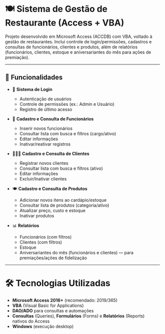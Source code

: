 # 🍽️ Sistema de Gestão de Restaurante (Access + VBA)

Projeto desenvolvido em Microsoft Access (ACCDB) com VBA, voltado à gestão de restaurantes.
Inclui controle de login/permissões, cadastros e consultas de funcionários, clientes e produtos, além de relatórios (funcionários, clientes, estoque e aniversariantes do mês para ações de premiação).

---

## 🚀 Funcionalidades

- 🔐 **Sistema de Login**
  - Autenticação de usuários
  - Controle de permissões (ex.: Admin e Usuário)
  - Registro de último acesso

- 👥 **Cadastro e Consulta de Funcionários**
  - Inserir novos funcionários
  - Consultar lista com busca e filtros (cargo/ativo)
  - Editar informações
  - Inativar/reativar registros

- 🧑‍🤝‍🧑 **Cadastro e Consulta de Clientes**
  - Registrar novos clientes
  - Consultar lista com busca e filtros (ativo)
  - Editar informações
  - Excluir/Inativar clientes

- 🍽️ **Cadastro e Consulta de Produtos**
  - Adicionar novos itens ao cardápio/estoque
  - Consultar lista de produtos (categoria/ativo)
  - Atualizar preço, custo e estoque
  - Inativar produtos

- 📊 **Relatórios**
  - Funcionários (com filtros)
  - Clientes (com filtros)
  - Estoque
  - Aniversariantes do mês (funcionários e clientes) — para premiações/ações de fidelização

---

# 🛠️ Tecnologias Utilizadas
  - **Microsoft Access 2016+** (recomendado: 2019/365)
  - **VBA** (Visual Basic for Applications)
  - **DAO/ADO** para consultas e automações
  - **Consultas** (Queries), **Formulários** (Forms) e **Relatórios** (Reports) nativos do Access
  - **Windows** (execução desktop)
